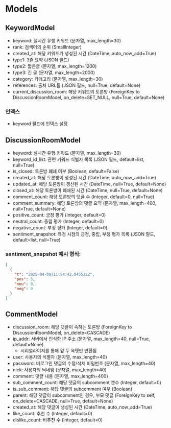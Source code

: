 # Models
## KeywordModel
- keyword: 실시간 유행 키워드 (문자열, max_length=30)
- rank: 검색어의 순위 (SmallInteger)
- created_at: 해당 키워드가 생성된 시간 (DateTime, auto_now_add=True)
- type1: 3줄 요약 (JSON 필드)
- type2: 짧은글 (문자열, max_length=1200)
- type3: 긴 글 (문자열, max_length=2000)
- category: 카테고리 (문자열, max_length=30)
- references: 출처 URL들 (JSON 필드, null=True, default=None)
- current_discussion_room: 해당 키워드의 토론방 (ForeignKey to DiscussionRoomModel, on_delete=SET_NULL, null=True, default=None)

### 인덱스
- keyword 필드에 인덱스 설정

## DiscussionRoomModel
- keyword: 실시간 유행 키워드 (문자열, max_length=30)
- keyword_id_list: 관련 키워드 식별자 목록 (JSON 필드, default=list, null=True)
- is_closed: 토론방 폐쇄 여부 (Boolean, default=False)
- created_at: 해당 토론방이 생성된 시간 (DateTime, auto_now_add=True) 
- updated_at: 해당 토론방이 갱신된 시간 (DateTime, null=True, default=None) 
- closed_at: 해당 토론방이 폐쇄된 시간 (DateTime, null=True, default=None) 
- comment_count: 해당 토론방의 댓글 수 (Integer, default=0, null=True)
- comment_summary: 해당 토론방의 댓글 요약 (문자열, max_length=400, null=True, default=None)
- positive_count: 긍정 평가 (Integer, default=0)
- neutral_count: 중립 평가 (Integer, default=0)
- negative_count: 부정 평가 (Integer, default=0)
- sentiment_snapshot: 특정 시점의 긍정, 중립, 부정 평가 목록 (JSON 필드, default=list, null=True)
### sentiment_snapshot 예시 형식:
```json
[
  {
    "t": "2025-04-09T11:54:42.045532Z", 
    "pos": 3,
    "neu": 0,
    "neg": 0
  } 
]
```

## CommentModel
- discussion_room: 해당 댓글이 속하는 토론방 (ForeignKey to DiscussionRoomModel, on_delete=CASCADE)
- ip_addr: 서버에서 인식한 IP 주소 (문자열, max_length=40, null=True, default=None)
  - 시리얼라이저를 통해 앞 두 옥텟만 반환됨
- user: 사용자의 식별자 (문자열, max_length=40)
- password: 비로그인 댓글의 수정/삭제 비밀번호 (문자열, max_length=40)
- nick: 사용자의 닉네임 (문자열, max_length=40)
- comment: 댓글 내용 (문자열, max_length=400)
- sub_comment_count: 해당 댓글의 subcomment 갯수 (Integer, default=0)
- is_sub_comment: 해당 댓글의 subcomment 여부 (Boolean)
- parent: 해당 댓글이 subcomment인 경우, 부모 댓글 (ForeignKey to self, on_delete=CASCADE, null=True, default=None)
- created_at: 해당 댓글이 생성된 시간 (DateTime, auto_now_add=True)
- like_count: 추천 수 (Integer, default=0)
- dislike_count: 비추천 수 (Integer, default=0)